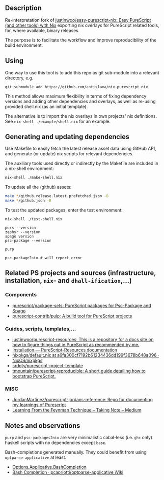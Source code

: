 ## Description

Re-interpretation fork of [justinwoo/easy-purescript-nix: Easy PureScript (and other tools) with Nix](https://github.com/justinwoo/easy-purescript-nix) exporting nix overlays for PureScript related tools, for, where available, binary releases.

The purpose is to facilitate the workflow and improve reproducibility of the build environment.

## Using

One way to use this tool is to add this repo as git sub-module into a relevant directory, e.g.

```
git submodule add https://github.com/antislava/nix-purescript nix
```

This method allows maximum flexibility in terms of fixing dependency versions and adding other dependencies and overlays, as well as re-using provided shell.nix (as an initial template).

The alternative is to import the nix overlays in own projects' nix definitions. See `nix-shell ./example/shell.nix` for an example.

## Generating and updating dependencies

Use Makefile to easily fetch the latest release asset data using GitHub API, and generate (or update) nix scripts for relevant dependencies.

The auxiliary tools used directly or indirectly by the Makefile are included in a nix-shell environment:

```sh
nix-shell ./make-shell.nix
```

To update all the (github) assets:

```sh
make */github.release.latest.prefetched.json -B
make */github.json -B
```

To test the updated packages, enter the test environment:

```
nix-shell ./test-shell.nix

purs --version
zephyr --version
spago version
psc-package --version

purp

psc-package2nix # will report error
```

## Related PS projects and sources (infrastructure, installation, `nix`- and `dhall-ification`,...)

### Components
* [purescript/package-sets: PureScript packages for Psc-Package and Spago](https://github.com/purescript/package-sets)
* [purescript-contrib/pulp: A build tool for PureScript projects](https://github.com/purescript-contrib/pulp)

### Guides, scripts, templates,...
* [justinwoo/purescript-resources: This is a repository for a docs site on how to figure things out in PureScript as recommended by me.](https://github.com/justinwoo/purescript-resources)
* [Installation — PureScript-Resources documentation](https://purescript-resources.readthedocs.io/en/latest/installation.html)
* [nixpkgs/default.nix at a6fa300cf7192b61234436dd199f3678b648a096 · NixOS/nixpkgs](https://github.com/NixOS/nixpkgs/blob/a6fa300cf7192b61234436dd199f3678b648a096/pkgs/development/compilers/purescript/psc-package/default.nix)
* [srdqty/purescript-project-template](https://github.com/srdqty/purescript-project-template)
* [tmountain/purescript-reproducible: A short guide detailing how to bootstrap PureScript.](https://github.com/tmountain/purescript-reproducible)

### MISC
* [JordanMartinez/purescript-jordans-reference: Repo for documenting my learnings of Purescript](https://github.com/JordanMartinez/purescript-jordans-reference)
* [Learning From the Feynman Technique – Taking Note – Medium](https://medium.com/taking-note/learning-from-the-feynman-technique-5373014ad230)


## Notes and observations

`purp` and `psc-packages2nix` are very minimalistic cabal-less (i.e. `ghc` only) haskell scripts with no dependencies except `base`.

Bash-completions generated manually. They could benefit from using `optparse-applicative` at least.

* [Options.Applicative.BashCompletion](https://hackage.haskell.org/package/optparse-applicative-0.14.3.0/docs/Options-Applicative-BashCompletion.html)
* [Bash Completion · pcapriotti/optparse-applicative Wiki](https://github.com/pcapriotti/optparse-applicative/wiki/Bash-Completion)

